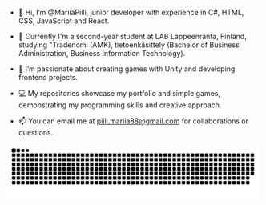 - 👋 Hi, I’m @MariiaPiili, junior developer with experience in C#, HTML, CSS, JavaScript and React. 
- 🌱 Currently I'm a second-year student at LAB Lappeenranta, Finland, studying "Tradenomi (AMK), tietoenkäsittely (Bachelor of Business Administration, Business Information Technology).
- 👀 I’m passionate about creating games with Unity and developing frontend projects. 
- 💻 My repositories showcase my portfolio and simple games, demonstrating my programming skills and creative approach.

- 📫 You can email me at piili.mariia88@gmail.com for collaborations or questions.
<picture>
  <source media="(prefers-color-scheme: dark)" srcset="https://raw.githubusercontent.com/platane/platane/output/github-contribution-grid-snake-dark.svg">
  <source media="(prefers-color-scheme: light)" srcset="https://raw.githubusercontent.com/platane/platane/output/github-contribution-grid-snake.svg">
  <img alt="github contribution grid snake animation" src="https://raw.githubusercontent.com/platane/platane/output/github-contribution-grid-snake.svg">
</picture>
<!---
MariiaPiili/MariiaPiili is a ✨ special ✨ repository because its `README.md` (this file) appears on your GitHub profile.
You can click the Preview link to take a look at your changes.
--->
